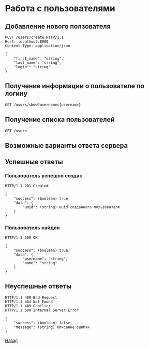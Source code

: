 # Работа с пользователями

## Добавление нового ползователя

```
POST /users/create HTTP/1.1
Host: localhost:8080
Content-Type: application/json

{
    "first_name": "string",
    "last_name": "string",
    "login": "string"
}
```

## Получение информации о пользователе по логину
```
GET /users/show?username={username}
```

## Получение списка пользователей
```
GET /users
```

## Возможные варианты ответа сервера

## Успешные ответы
### Пользователь успешно создан
```
HTTP/1.1 201 Created

{
    "success": (boolean) true,
    "data": {
        "uuid": (string) uuid созданного пользователя
    }
}
```

### Пользователь найден
```
HTTP/1.1 200 OK

{
    "success": (boolean) true,
    "data": {
        "username": "string",
        "name": "string"
    }
}
```

## Неуспешные ответы
```
HTTP/1.1 400 Bad Request
HTTP/1.1 404 Not Found
HTTP/1.1 409 Conflict
HTTP/1.1 500 Internal Server Error

{
    "success": (boolean) false,
    "message": (string) Описание ошибки
}
```

[Назад](/docs/API.md)